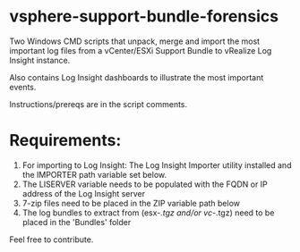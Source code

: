 # vsphere-support-bundle-forensics
Two Windows CMD scripts that unpack, merge and import the most important log files from a vCenter/ESXi Support Bundle to vRealize Log Insight instance. 

Also contains Log Insight dashboards to illustrate the most important events.

Instructions/prereqs are in the script comments. 

# Requirements:
 1. For importing to Log Insight: The Log Insight Importer utility installed and the IMPORTER path variable set below.
 2. The LISERVER variable needs to be populated with the FQDN or IP address of the Log Insight server
 3. 7-zip files need to be placed in the ZIP variable path below
 4. The log bundles to extract from (esx-*.tgz and/or vc-*.tgz) need to be placed in the 'Bundles' folder

Feel free to contribute.

